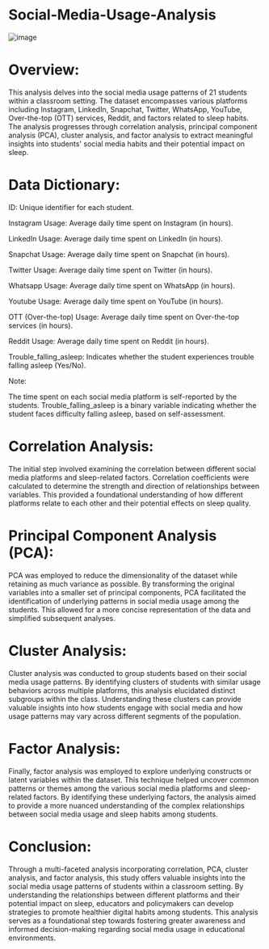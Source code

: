 # Social-Media-Usage-Analysis

![image](https://th.bing.com/th/id/OIP.A0uD0n0dv7S19zmx6gejMwHaEK?w=387&h=183&c=7&r=0&o=5&dpr=1.5&pid=1.7)

# Overview:

This analysis delves into the social media usage patterns of 21 students within a classroom setting. The dataset encompasses various platforms including Instagram, LinkedIn, Snapchat, Twitter, WhatsApp, YouTube, Over-the-top (OTT) services, Reddit, and factors related to sleep habits. The analysis progresses through correlation analysis, principal component analysis (PCA), cluster analysis, and factor analysis to extract meaningful insights into students' social media habits and their potential impact on sleep.

# Data Dictionary:

ID: Unique identifier for each student.

Instagram Usage: Average daily time spent on Instagram (in hours).

LinkedIn Usage: Average daily time spent on LinkedIn (in hours).

Snapchat Usage: Average daily time spent on Snapchat (in hours).

Twitter Usage: Average daily time spent on Twitter (in hours).

Whatsapp Usage: Average daily time spent on WhatsApp (in hours).

Youtube Usage: Average daily time spent on YouTube (in hours).

OTT (Over-the-top) Usage: Average daily time spent on Over-the-top services (in hours).

Reddit Usage: Average daily time spent on Reddit (in hours).

Trouble_falling_asleep: Indicates whether the student experiences trouble falling asleep (Yes/No).


Note:

The time spent on each social media platform is self-reported by the students.
Trouble_falling_asleep is a binary variable indicating whether the student faces difficulty falling asleep, based on self-assessment.


# Correlation Analysis:
The initial step involved examining the correlation between different social media platforms and sleep-related factors. Correlation coefficients were calculated to determine the strength and direction of relationships between variables. This provided a foundational understanding of how different platforms relate to each other and their potential effects on sleep quality.

# Principal Component Analysis (PCA):
PCA was employed to reduce the dimensionality of the dataset while retaining as much variance as possible. By transforming the original variables into a smaller set of principal components, PCA facilitated the identification of underlying patterns in social media usage among the students. This allowed for a more concise representation of the data and simplified subsequent analyses.

# Cluster Analysis:
Cluster analysis was conducted to group students based on their social media usage patterns. By identifying clusters of students with similar usage behaviors across multiple platforms, this analysis elucidated distinct subgroups within the class. Understanding these clusters can provide valuable insights into how students engage with social media and how usage patterns may vary across different segments of the population.

# Factor Analysis:
Finally, factor analysis was employed to explore underlying constructs or latent variables within the dataset. This technique helped uncover common patterns or themes among the various social media platforms and sleep-related factors. By identifying these underlying factors, the analysis aimed to provide a more nuanced understanding of the complex relationships between social media usage and sleep habits among students.

# Conclusion:
Through a multi-faceted analysis incorporating correlation, PCA, cluster analysis, and factor analysis, this study offers valuable insights into the social media usage patterns of students within a classroom setting. By understanding the relationships between different platforms and their potential impact on sleep, educators and policymakers can develop strategies to promote healthier digital habits among students. This analysis serves as a foundational step towards fostering greater awareness and informed decision-making regarding social media usage in educational environments.
